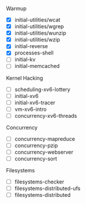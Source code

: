 Warmup

- [x] initial-utilities/wcat
- [x] initial-utilities/wgrep
- [x] initial-utilities/wunzip
- [x] initial-utilities/wzip
- [x] initial-reverse
- [x] processes-shell
- [ ] initial-kv
- [ ] initial-memcached

Kernel Hacking
- [ ] scheduling-xv6-lottery
- [ ] initial-xv6
- [ ] initial-xv6-tracer
- [ ] vm-xv6-intro
- [ ] concurrency-xv6-threads

Concurrency
- [ ] concurrency-mapreduce
- [ ] concurrency-pzip
- [ ] concurrency-webserver
- [ ] concurrency-sort

Filesystems
- [ ] filesystems-checker
- [ ] filesystems-distributed-ufs
- [ ] filesystems-distributed
